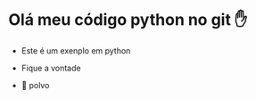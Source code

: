  # Olá meu código python no git :hand:

* Este é um exenplo em python

* Fique a vontade

* :octopus: polvo

